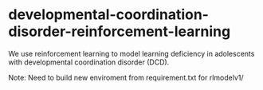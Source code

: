 # developmental-coordination-disorder-reinforcement-learning
We use reinforcement learning to model learning deficiency in adolescents with developmental coordination disorder (DCD). 

Note:
Need to build new enviroment from requirement.txt for rlmodelv1/ 
